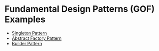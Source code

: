 # Fundamental Design Patterns (GOF) Examples

- [Singleton Pattern](/Singleton)
- [Abstract Factory Pattern](/AbsFactory)
- [Builder Pattern](/Builder)
